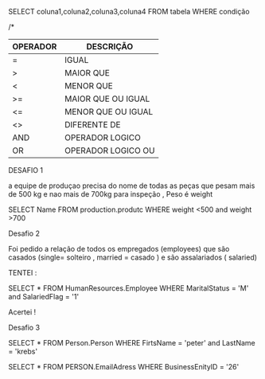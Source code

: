 SELECT coluna1,coluna2,coluna3,coluna4
FROM tabela
WHERE condição

/*

|OPERADOR|DESCRIÇÃO
|--------|---------|
|=|IGUAL|
|>|MAIOR QUE|
|<|MENOR QUE|
|>=|MAIOR QUE OU IGUAL|
|<=|MENOR QUE OU IGUAL|
|<>|DIFERENTE DE |
|AND| OPERADOR LOGICO|
|OR|OPERADOR LOGICO OU|

DESAFIO 1

a equipe de produçao precisa do nome de todas as peças que pesam mais de 500 kg e nao mais de 700kg para inspeção , Peso é weight

SELECT Name
FROM production.produtc
WHERE weight <500 and weight >700

Desafio 2 

Foi pedido a relação de todos os empregados (employees) que são casados (single= solteiro , married = casado ) e são assalariados ( salaried)

TENTEI :

SELECT *
FROM HumanResources.Employee
WHERE MaritalStatus = 'M' and SalariedFlag = '1' 

Acertei ! 

Desafio 3 


SELECT * 
FROM Person.Person
WHERE FirtsName = 'peter' and LastName = 'krebs'

SELECT * 
FROM PERSON.EmailAdress
WHERE BusinessEnityID = '26'

